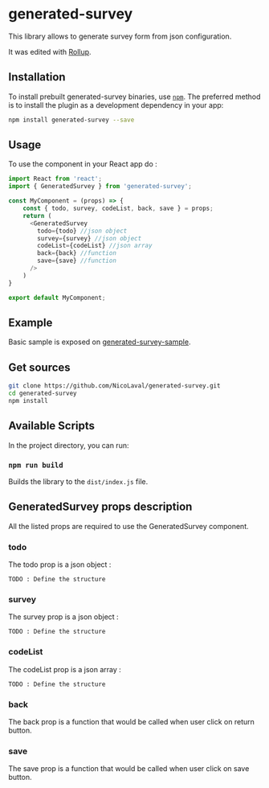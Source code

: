 # generated-survey

This library allows to generate survey form from json configuration.

It was edited with [Rollup](https://github.com/rollup/rollup).

## Installation

To install prebuilt generated-survey binaries, use [`npm`](https://docs.npmjs.com/). The preferred method is to install the plugin as a development dependency in your app:

```sh
npm install generated-survey --save
```

## Usage

To use the component in your React app do :

```javascript
import React from 'react';
import { GeneratedSurvey } from 'generated-survey';

const MyComponent = (props) => {
    const { todo, survey, codeList, back, save } = props;
    return (
      <GeneratedSurvey
        todo={todo} //json object
        survey={survey} //json object
        codeList={codeList} //json array
        back={back} //function
        save={save} //function
      />
    )
}

export default MyComponent;
```

## Example

Basic sample is exposed on [generated-survey-sample](https://github.com/NicoLaval/generated-survey/example/generated-survey-sample).

## Get sources

```sh
git clone https://github.com/NicoLaval/generated-survey.git
cd generated-survey
npm install
```

## Available Scripts

In the project directory, you can run:

### `npm run build`

Builds the library to the `dist/index.js` file.<br>

## GeneratedSurvey props description

All the listed props are required to use the GeneratedSurvey component.

### todo

The todo prop is a json object :

```
TODO : Define the structure
```

### survey

The survey prop is a json object :

```
TODO : Define the structure
```

### codeList

The codeList prop is a json array :

```
TODO : Define the structure
```

### back

The back prop is a function that would be called when user click on return button.

### save

The save prop is a function that would be called when user click on save button.
